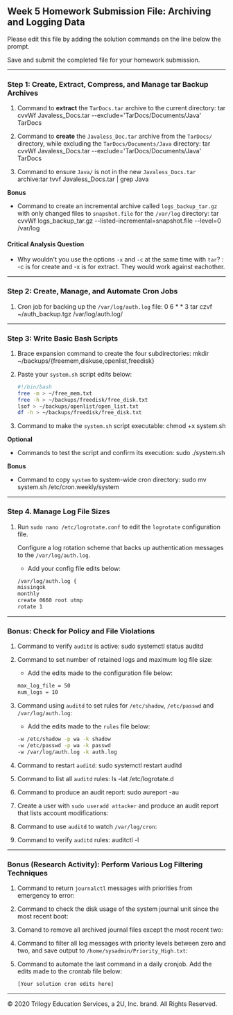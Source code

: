 ## Week 5 Homework Submission File: Archiving and Logging Data

Please edit this file by adding the solution commands on the line below the prompt.

Save and submit the completed file for your homework submission.

---

### Step 1: Create, Extract, Compress, and Manage tar Backup Archives

1. Command to **extract** the `TarDocs.tar` archive to the current directory: tar cvvWf Javaless_Docs.tar --exclude='TarDocs/Documents/Java' TarDocs

2. Command to **create** the `Javaless_Doc.tar` archive from the `TarDocs/` directory, while excluding the `TarDocs/Documents/Java` directory: tar cvvWf Javaless_Docs.tar --exclude='TarDocs/Documents/Java' TarDocs
3. Command to ensure `Java/` is not in the new `Javaless_Docs.tar` archive:tar tvvf Javaless_Docs.tar | grep Java

**Bonus** 
- Command to create an incremental archive called `logs_backup_tar.gz` with only changed files to `snapshot.file` for the `/var/log` directory: tar cvvWf logs_backup_tar.gz --listed-incremental=snapshot.file --level=0 /var/log

#### Critical Analysis Question

- Why wouldn't you use the options `-x` and `-c` at the same time with `tar`? :
  -c is for create and -x is for extract. They would work against eachother.

---

### Step 2: Create, Manage, and Automate Cron Jobs

1. Cron job for backing up the `/var/log/auth.log` file:
 0 6 * * 3 tar czvf ~/auth_backup.tgz /var/log/auth.log/
---

### Step 3: Write Basic Bash Scripts

1. Brace expansion command to create the four subdirectories: mkdir ~/backups/{freemem,diskuse,openlist,freedisk}

2. Paste your `system.sh` script edits below:

    ```bash
    #!/bin/bash
    free -m > ~/free_mem.txt
    free -h > ~/backups/freedisk/free_disk.txt
    lsof > ~/backups/openlist/open_list.txt
    df -h > ~/backups/freedisk/free_disk.txt
    ```

3. Command to make the `system.sh` script executable: chmod +x system.sh

**Optional**
- Commands to test the script and confirm its execution: sudo ./system.sh

**Bonus**
- Command to copy `system` to system-wide cron directory: sudo mv system.sh /etc/cron.weekly/system

---

### Step 4. Manage Log File Sizes
 
1. Run `sudo nano /etc/logrotate.conf` to edit the `logrotate` configuration file. 

    Configure a log rotation scheme that backs up authentication messages to the `/var/log/auth.log`.

    - Add your config file edits below:

    ```bash
    /var/log/auth.log {
    missingok
    monthly
    create 0660 root utmp
    rotate 1
    ```
---

### Bonus: Check for Policy and File Violations

1. Command to verify `auditd` is active: sudo systemctl status auditd

2. Command to set number of retained logs and maximum log file size:

    - Add the edits made to the configuration file below:

    ```bash
    max_log_file = 50
    num_logs = 10
    ```

3. Command using `auditd` to set rules for `/etc/shadow`, `/etc/passwd` and `/var/log/auth.log`:


    - Add the edits made to the `rules` file below:

    ```bash
    -w /etc/shadow -p wa -k shadow 
    -w /etc/passwd -p wa -k passwd 
    -w /var/log/auth.log -k auth.log

    ```

4. Command to restart `auditd`: sudo systemctl restart auditd

5. Command to list all `auditd` rules: ls -lat /etc/logrotate.d

6. Command to produce an audit report: sudo aureport -au

7. Create a user with `sudo useradd attacker` and produce an audit report that lists account modifications:

8. Command to use `auditd` to watch `/var/log/cron`: 

9. Command to verify `auditd` rules: auditctl -l

---

### Bonus (Research Activity): Perform Various Log Filtering Techniques

1. Command to return `journalctl` messages with priorities from emergency to error:

1. Command to check the disk usage of the system journal unit since the most recent boot:

1. Comand to remove all archived journal files except the most recent two:


1. Command to filter all log messages with priority levels between zero and two, and save output to `/home/sysadmin/Priority_High.txt`:

1. Command to automate the last command in a daily cronjob. Add the edits made to the crontab file below:

    ```bash
    [Your solution cron edits here]
    ```

---
© 2020 Trilogy Education Services, a 2U, Inc. brand. All Rights Reserved.
